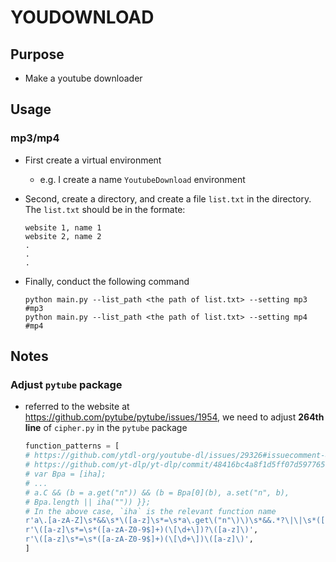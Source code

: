 # YOUDOWNLOAD

## Purpose

* Make a youtube downloader

## Usage

### mp3/mp4

* First create a virtual environment

    * e.g. I create a name ```YoutubeDownload``` environment

* Second, create a directory, and create a file ```list.txt``` in the directory. The ```list.txt``` should be in the formate:

    ```
    website 1, name 1
    website 2, name 2
    .
    .
    .
    ```

* Finally, conduct the following command

    ```
    python main.py --list_path <the path of list.txt> --setting mp3 #mp3
    python main.py --list_path <the path of list.txt> --setting mp4 #mp4

    ```

## Notes

### Adjust ```pytube``` package

* referred to the website at https://github.com/pytube/pytube/issues/1954, we need to adjust **264th line** of ```cipher.py``` in the ```pytube``` package

    ```python
    function_patterns = [
    # https://github.com/ytdl-org/youtube-dl/issues/29326#issuecomment-865985377
    # https://github.com/yt-dlp/yt-dlp/commit/48416bc4a8f1d5ff07d5977659cb8ece7640dcd8
    # var Bpa = [iha];
    # ...
    # a.C && (b = a.get("n")) && (b = Bpa[0](b), a.set("n", b),
    # Bpa.length || iha("")) }};
    # In the above case, `iha` is the relevant function name
    r'a\.[a-zA-Z]\s*&&\s*\([a-z]\s*=\s*a\.get\("n"\)\)\s*&&.*?\|\|\s*([a-z]+)',
    r'\([a-z]\s*=\s*([a-zA-Z0-9$]+)(\[\d+\])?\([a-z]\)',
    r'\([a-z]\s*=\s*([a-zA-Z0-9$]+)(\[\d+\])\([a-z]\)',
    ]
    ```

